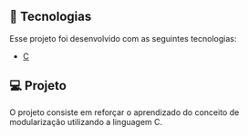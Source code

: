 ## 🧪 Tecnologias

Esse projeto foi desenvolvido com as seguintes tecnologias:

- [C](https://devdocs.io/c/)

## 💻 Projeto

O projeto consiste em reforçar o aprendizado do conceito de modularização utilizando a linguagem C. 
